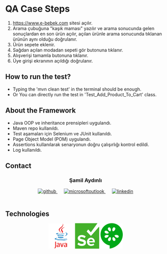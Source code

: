 # QA Case Steps
1) https://www.e-bebek.com sitesi açılır.
2) Arama çubuğuna "kaşık maması" yazılır ve arama sonucunda gelen sonuçlardan en son ürün açılır, açılan ürünle arama sonucunda tıklanan ürünün aynı olduğu doğrulanır.
3) Ürün sepete eklenir.
4) Sağdan açılan modadan sepeti gör butonuna tıklanır.
5) Alışverişi tamamla butonuna tıklanır.
6) Üye girişi ekranının açıldığı doğrulanır.

## How to run the test?
- Typing the 'mvn clean test' in the terminal should be enough.
- Or You can directly run the test in 'Test_Add_Product_To_Cart' class.

## About the Framework
- Java OOP ve inheritance prensipleri uygulandı.
- Maven repo kullanıldı.
- Test aşamaları için Selenium ve JUnit kullanıldı.
- Page Object Model (POM) uygulandı.
- Assertions kullanılarak senaryonun doğru çalışırlığı kontrol edildi.
- Log kullanıldı.

## Contact
<div align="center">

### Şamil Aydınlı

<a href="https://github.com/samilaydinli" target="_blank">
<img  src=https://img.shields.io/badge/github-%2324292e.svg?&style=for-the-badge&logo=github&logoColor=white alt=github style="margin-bottom: 20px;" />
</a>
<a href = "mailto:samilaydinli37@gmail.com?subject = Feedback&body = Message">
<img src=https://img.shields.io/badge/send-email-email?&style=for-the-badge&logo=microsoftoutlook&color=CD5C5C alt=microsoftoutlook style="margin-bottom: 20px; margin-left:20px" />
</a>
<a href="https://linkedin.com/in/samilaydinli" target="_blank">
<img src=https://img.shields.io/badge/linkedin-%231E77B5.svg?&style=for-the-badge&logo=linkedin&logoColor=white alt=linkedin style="margin-bottom: 20px; margin-left:20px" />
</a>     
</div>


## Technologies
<div align="center">

<a href="https://www.java.com/" target="_blank"><img src="images\java.svg" alt="Java" height="80" /></a>
<a href="https://www.selenium.dev" target="_blank"><img src="images\selenium.png" alt="Java" height="80" /></a>
<a href="https://cucumber.io/" target="_blank"><img src="images\Cucumber.png" alt="Java" height="80" /></a>
</div>